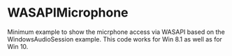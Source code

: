 # WASAPIMicrophone
Minimum example to show the micrphone access via WASAPI based on the WindowsAudioSession example. This code works for Win 8.1 as well as for Win 10.
